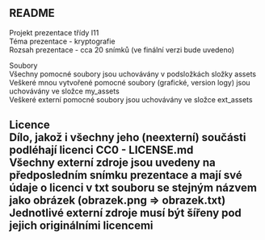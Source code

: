 README   
----------------------------------------   
Projekt prezentace třídy I11   
Téma prezentace - kryptografie   
Rozsah prezentace - cca 20 snímků (ve finální verzi bude uvedeno)   
   
Soubory   
Všechny pomocné soubory jsou uchovávány v podsložkách složky assets   
Veškeré mnou vytvořené pomocné soubory (grafické, version logy) jsou uchovávány ve složce my_assets   
Veškeré externí pomocné soubory jsou uchovávány ve složce ext_assets   
   
Licence   
Dílo, jakož i všechny jeho (neexterní) součásti podléhají licenci CC0 - LICENSE.md   
Všechny externí zdroje jsou uvedeny na předposledním snímku prezentace a mají své údaje o licenci v txt souboru se stejným názvem jako obrázek (obrazek.png => obrazek.txt)   
Jednotlivé externí zdroje musí být šířeny pod jejich originálními licencemi   
----------------------------------------   
   